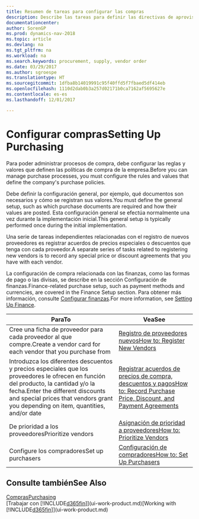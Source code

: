 ```yaml
---
title: Resumen de tareas para configurar las compras
description: Describe las tareas para definir las directivas de aprovisionamiento de su empresa y configurar sus procesos de compra.
documentationcenter: 
author: SorenGP
ms.prod: dynamics-nav-2018
ms.topic: article
ms.devlang: na
ms.tgt_pltfrm: na
ms.workload: na
ms.search.keywords: procurement, supply, vendor order
ms.date: 03/29/2017
ms.author: sgroespe
ms.translationtype: HT
ms.sourcegitcommit: 1dfba8b14019991c95f40ffd5f7fbaed5df414eb
ms.openlocfilehash: 1110d2dab0b3a257d02171b0ca7162af5695627e
ms.contentlocale: es-es
ms.lasthandoff: 12/01/2017

---
```

# <a name="setting-up-purchasing"></a><span data-ttu-id="9e2da-103">Configurar compras</span><span class="sxs-lookup"><span data-stu-id="9e2da-103">Setting Up Purchasing</span></span>
<span data-ttu-id="9e2da-104">Para poder administrar procesos de compra, debe configurar las reglas y valores que definen las políticas de compra de la empresa.</span><span class="sxs-lookup"><span data-stu-id="9e2da-104">Before you can manage purchase processes, you must configure the rules and values that define the company's purchase policies.</span></span>

<span data-ttu-id="9e2da-105">Debe definir la configuración general, por ejemplo, qué documentos son necesarios y cómo se registran sus valores.</span><span class="sxs-lookup"><span data-stu-id="9e2da-105">You must define the general setup, such as which purchase documents are required and how their values are posted.</span></span> <span data-ttu-id="9e2da-106">Esta configuración general se efectúa normalmente una vez durante la implementación inicial.</span><span class="sxs-lookup"><span data-stu-id="9e2da-106">This general setup is typically performed once during the initial implementation.</span></span>

<span data-ttu-id="9e2da-107">Una serie de tareas independientes relacionadas con el registro de nuevos proveedores es registrar acuerdos de precios especiales o descuentos que tenga con cada proveedor.</span><span class="sxs-lookup"><span data-stu-id="9e2da-107">A separate series of tasks related to registering new vendors is to record any special price or discount agreements that you have with each vendor.</span></span>

<span data-ttu-id="9e2da-108">La configuración de compra relacionada con las finanzas, como las formas de pago o las divisas, se describe en la sección Configuración de finanzas.</span><span class="sxs-lookup"><span data-stu-id="9e2da-108">Finance-related purchase setup, such as payment methods and currencies, are covered in the Finance Setup section.</span></span> <span data-ttu-id="9e2da-109">Para obtener más información, consulte [Configurar finanzas](finance-setup-finance.md).</span><span class="sxs-lookup"><span data-stu-id="9e2da-109">For more information, see [Setting Up Finance](finance-setup-finance.md).</span></span>

| <span data-ttu-id="9e2da-110">Para</span><span class="sxs-lookup"><span data-stu-id="9e2da-110">To</span></span> | <span data-ttu-id="9e2da-111">Vea</span><span class="sxs-lookup"><span data-stu-id="9e2da-111">See</span></span> |
| --- | --- |
| <span data-ttu-id="9e2da-112">Cree una ficha de proveedor para cada proveedor al que compre.</span><span class="sxs-lookup"><span data-stu-id="9e2da-112">Create a vendor card for each vendor that you purchase from</span></span>|[<span data-ttu-id="9e2da-113">Registro de proveedores nuevos</span><span class="sxs-lookup"><span data-stu-id="9e2da-113">How to: Register New Vendors</span></span>](purchasing-how-register-new-vendors.md) |
| <span data-ttu-id="9e2da-114">Introduzca los diferentes descuentos y precios especiales que los proveedores le ofrecen en función del producto, la cantidad y/o la fecha.</span><span class="sxs-lookup"><span data-stu-id="9e2da-114">Enter the different discounts and special prices that vendors grant you depending on item, quantities, and/or date</span></span> |[<span data-ttu-id="9e2da-115">Registrar acuerdos de precios de compra, descuentos y pagos</span><span class="sxs-lookup"><span data-stu-id="9e2da-115">How to: Record Purchase Price, Discount, and Payment Agreements</span></span>](purchasing-how-record-purchase-price-discount-payment-agreements.md) |
| <span data-ttu-id="9e2da-116">De prioridad a los proveedores</span><span class="sxs-lookup"><span data-stu-id="9e2da-116">Prioritize vendors</span></span> |[<span data-ttu-id="9e2da-117">Asignación de prioridad a proveedores</span><span class="sxs-lookup"><span data-stu-id="9e2da-117">How to: Prioritize Vendors</span></span>](purchasing-how-prioritize-vendors.md) |
| <span data-ttu-id="9e2da-118">Configure los compradores</span><span class="sxs-lookup"><span data-stu-id="9e2da-118">Set up purchasers</span></span> |[<span data-ttu-id="9e2da-119">Configuración de compradores</span><span class="sxs-lookup"><span data-stu-id="9e2da-119">How to: Set Up Purchasers</span></span>](purchasing-how-setup-purchasers.md) |

## <a name="see-also"></a><span data-ttu-id="9e2da-120">Consulte también</span><span class="sxs-lookup"><span data-stu-id="9e2da-120">See Also</span></span>
[<span data-ttu-id="9e2da-121">Compras</span><span class="sxs-lookup"><span data-stu-id="9e2da-121">Purchasing</span></span>](purchasing-manage-purchasing.md)  
<span data-ttu-id="9e2da-122">[Trabajar con [!INCLUDE[d365fin](includes/d365fin_md.md)]](ui-work-product.md)</span><span class="sxs-lookup"><span data-stu-id="9e2da-122">[Working with [!INCLUDE[d365fin](includes/d365fin_md.md)]](ui-work-product.md)</span></span>

